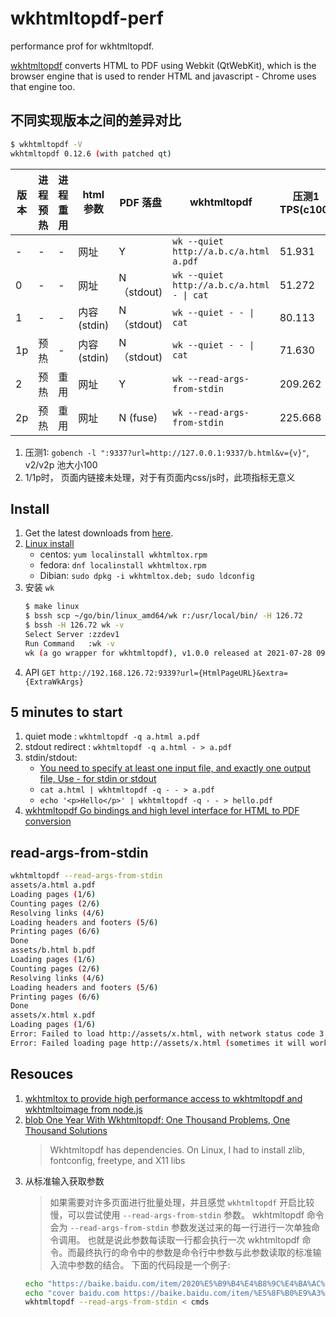 # wkhtmltopdf-perf

performance prof for wkhtmltopdf.

[wkhtmltopdf](https://github.com/wkhtmltopdf/wkhtmltopdf) converts HTML to PDF using Webkit (QtWebKit), which is the
browser engine that is used to render HTML and javascript - Chrome uses that engine too.

## 不同实现版本之间的差异对比

```sh
$ wkhtmltopdf -V
wkhtmltopdf 0.12.6 (with patched qt)
```

版本 | 进程预热 | 进程重用 | html参数 | PDF 落盘 | wkhtmltopdf | 压测1 TPS(c100) | 压测2 TPS(c25)
---|---|----|----|----|----|----|----
-| - | - | 网址 | Y |  `wk --quiet http://a.b.c/a.html a.pdf`|51.931|16.370
0| - | - | 网址 | N（stdout) | `wk --quiet http://a.b.c/a.html - \| cat` | 51.272| 16.121
1| - | - | 内容 (stdin) | N（stdout) | `wk --quiet - - \| cat` | 80.113|53.793
1p| 预热 | -| 内容 (stdin) | N（stdout) | `wk --quiet - - \| cat` | 71.630|54.223
2| 预热 | 重用 | 网址 | Y |  `wk --read-args-from-stdin` | 209.262|26.457
2p| 预热 | 重用 | 网址 | N (fuse) | `wk --read-args-from-stdin`|225.668|26.314

1. 压测1: `gobench -l ":9337?url=http://127.0.0.1:9337/b.html&v={v}"`, v2/v2p 池大小100
2. 1/1p时， 页面内链接未处理，对于有页面内css/js时，此项指标无意义

## Install

1. Get the latest downloads from [here](https://wkhtmltopdf.org/downloads.html).
1. [Linux install](https://github.com/adrg/go-wkhtmltopdf/wiki/Install-on-Linux)
    - centos: `yum localinstall wkhtmltox.rpm`
    - fedora: `dnf localinstall wkhtmltox.rpm`
    - Dibian: `sudo dpkg -i wkhtmltox.deb; sudo ldconfig`
1. 安装 `wk`
   ```sh
   $ make linux
   $ bssh scp ~/go/bin/linux_amd64/wk r:/usr/local/bin/ -H 126.72
   $ bssh -H 126.72 wk -v                                             
   Select Server :zzdev1
   Run Command   :wk -v
   wk (a go wrapper for wkhtmltopdf), v1.0.0 released at 2021-07-28 09:39:07
   ```
1. API
   `GET http://192.168.126.72:9339?url={HtmlPageURL}&extra={ExtraWkArgs}`

## 5 minutes to start

1. quiet mode : `wkhtmltopdf -q a.html a.pdf`
1. stdout redirect : `wkhtmltopdf -q a.html - > a.pdf`
1. stdin/stdout:
    - [You need to specify at least one input file, and exactly one output file, Use - for stdin or stdout](https://github.com/wkhtmltopdf/wkhtmltopdf/blob/master/src/pdf/pdfcommandlineparser.cc)
    - `cat a.html | wkhtmltopdf -q - - > a.pdf`
    - `echo '<p>Hello</p>' | wkhtmltopdf -q - - > hello.pdf`
1. [wkhtmltopdf Go bindings and high level interface for HTML to PDF conversion](https://github.com/adrg/go-wkhtmltopdf)

## read-args-from-stdin

```sh
wkhtmltopdf --read-args-from-stdin
assets/a.html a.pdf
Loading pages (1/6)
Counting pages (2/6)                                               
Resolving links (4/6)                                                       
Loading headers and footers (5/6)                                           
Printing pages (6/6)
Done                                                                      
assets/b.html b.pdf            
Loading pages (1/6)
Counting pages (2/6)                                               
Resolving links (4/6)                                                       
Loading headers and footers (5/6)                                           
Printing pages (6/6)
Done
assets/x.html x.pdf
Loading pages (1/6)
Error: Failed to load http://assets/x.html, with network status code 3 and http status code 0 - Host assets not found
Error: Failed loading page http://assets/x.html (sometimes it will work just to ignore this error with --load-error-handling ignore)
```

## Resouces

1. [wkhtmltox to provide high performance access to wkhtmltopdf and wkhtmltoimage from node.js](https://github.com/tcort/wkhtmltox)
1. [blob One Year With Wkhtmltopdf: One Thousand Problems, One Thousand Solutions](https://blog.theodo.com/2016/12/wkhtmltopdf/)
   > Wkhtmltopdf has dependencies. On Linux, I had to install zlib, fontconfig, freetype, and X11 libs
1. 从标准输入获取参数
   > 如果需要对许多页面进行批量处理，并且感觉 `wkhtmltopdf` 开启比较慢，可以尝试使用 `--read-args-from-stdin` 参数。
   > wkhtmltopdf 命令会为 `--read-args-from-stdin` 参数发送过来的每一行进行一次单独命令调用。
   > 也就是说此参数每读取一行都会执行一次 wkhtmltopdf 命令。而最终执行的命令中的参数是命令行中参数与此参数读取的标准输入流中参数的结合。
   > 下面的代码段是一个例子:
   ```sh
   echo "https://baike.baidu.com/item/2020%E5%B9%B4%E4%B8%9C%E4%BA%AC%E5%A5%A5%E8%BF%90%E4%BC%9A#hotspotmining a.pdf" >> cmds
   echo "cover baidu.com https://baike.baidu.com/item/%E5%8F%B0%E9%A3%8E%E7%83%9F%E8%8A%B1/58020097 b.pdf" >> cmds
   wkhtmltopdf --read-args-from-stdin < cmds
   ```

